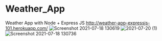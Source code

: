 # Weather_App
Weather App with Node + Express JS http://weather-app-expressjs-101.herokuapp.com/
![Screenshot 2021-07-18 130619](https://user-images.githubusercontent.com/61928905/126080961-3100fc20-e03d-4d97-b9e8-82b0a1025fd7.png)
![2021-07-20 (1)](https://user-images.githubusercontent.com/61928905/126298818-1a614804-d16e-4c0a-b04c-d8e82e760a0f.png)
![Screenshot 2021-07-18 130736](https://user-images.githubusercontent.com/61928905/126080966-ba509597-757d-415f-94e8-10b0784dfbf1.png)
